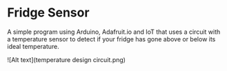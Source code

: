 # Fridge Sensor
A simple program using Arduino, Adafruit.io and IoT that uses a circuit with a temperature sensor to detect if your fridge has gone above or below its ideal temperature.


![Alt text](temperature design circuit.png)
